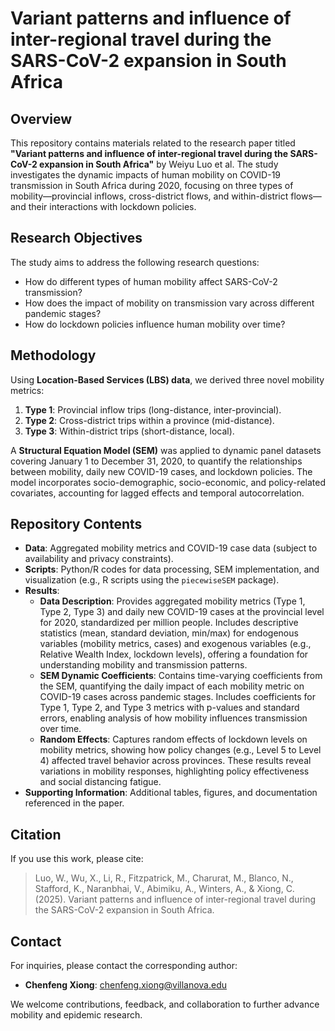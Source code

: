 # Variant patterns and influence of inter-regional travel during the SARS-CoV-2 expansion in South Africa

## Overview
This repository contains materials related to the research paper titled **"Variant patterns and influence of inter-regional travel during the SARS-CoV-2 expansion in South Africa"** by Weiyu Luo et al. The study investigates the dynamic impacts of human mobility on COVID-19 transmission in South Africa during 2020, focusing on three types of mobility—provincial inflows, cross-district flows, and within-district flows—and their interactions with lockdown policies.

## Research Objectives
The study aims to address the following research questions:
- How do different types of human mobility affect SARS-CoV-2 transmission?
- How does the impact of mobility on transmission vary across different pandemic stages?
- How do lockdown policies influence human mobility over time?

## Methodology
Using **Location-Based Services (LBS) data**, we derived three novel mobility metrics:
1. **Type 1**: Provincial inflow trips (long-distance, inter-provincial).
2. **Type 2**: Cross-district trips within a province (mid-distance).
3. **Type 3**: Within-district trips (short-distance, local).

A **Structural Equation Model (SEM)** was applied to dynamic panel datasets covering January 1 to December 31, 2020, to quantify the relationships between mobility, daily new COVID-19 cases, and lockdown policies. The model incorporates socio-demographic, socio-economic, and policy-related covariates, accounting for lagged effects and temporal autocorrelation.

## Repository Contents
- **Data**: Aggregated mobility metrics and COVID-19 case data (subject to availability and privacy constraints).
- **Scripts**: Python/R codes for data processing, SEM implementation, and visualization (e.g., R scripts using the `piecewiseSEM` package).
- **Results**:
  - **Data Description**: Provides aggregated mobility metrics (Type 1, Type 2, Type 3) and daily new COVID-19 cases at the provincial level for 2020, standardized per million people. Includes descriptive statistics (mean, standard deviation, min/max) for endogenous variables (mobility metrics, cases) and exogenous variables (e.g., Relative Wealth Index, lockdown levels), offering a foundation for understanding mobility and transmission patterns.
  - **SEM Dynamic Coefficients**: Contains time-varying coefficients from the SEM, quantifying the daily impact of each mobility metric on COVID-19 cases across pandemic stages. Includes coefficients for Type 1, Type 2, and Type 3 metrics with p-values and standard errors, enabling analysis of how mobility influences transmission over time.
  - **Random Effects**: Captures random effects of lockdown levels on mobility metrics, showing how policy changes (e.g., Level 5 to Level 4) affected travel behavior across provinces. These results reveal variations in mobility responses, highlighting policy effectiveness and social distancing fatigue.
- **Supporting Information**: Additional tables, figures, and documentation referenced in the paper.

## Citation
If you use this work, please cite:
> Luo, W., Wu, X., Li, R., Fitzpatrick, M., Charurat, M., Blanco, N., Stafford, K., Naranbhai, V., Abimiku, A., Winters, A., & Xiong, C. (2025). Variant patterns and influence of inter-regional travel during the SARS-CoV-2 expansion in South Africa.

## Contact
For inquiries, please contact the corresponding author:
- **Chenfeng Xiong**: chenfeng.xiong@villanova.edu

We welcome contributions, feedback, and collaboration to further advance mobility and epidemic research.